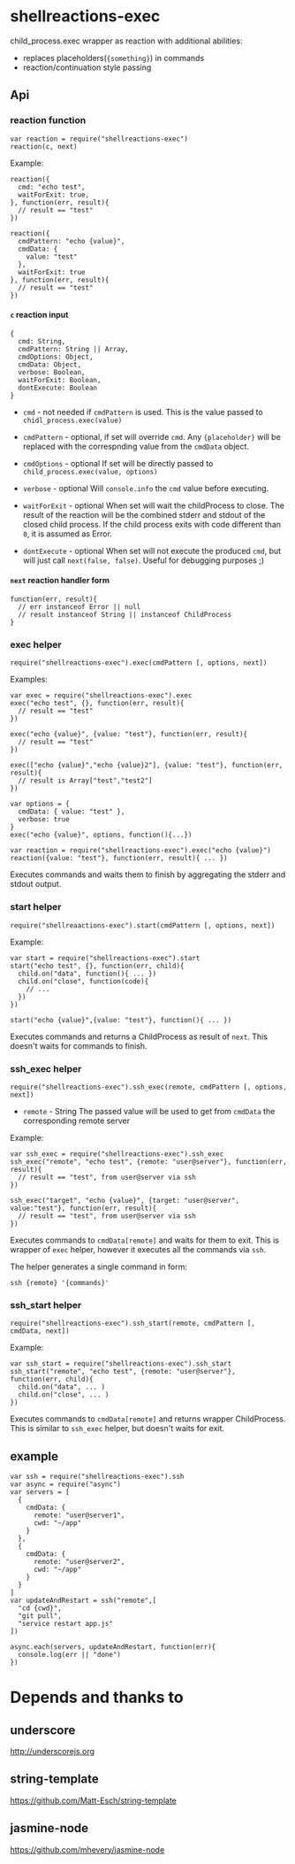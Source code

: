 # shellreactions-exec

child_process.exec wrapper as reaction with additional abilities:

  * replaces placeholders(`{something}`) in commands
  * reaction/continuation style passing

## Api

### reaction function

    var reaction = require("shellreactions-exec")
    reaction(c, next)

Example:

    reaction({
      cmd: "echo test",
      waitForExit: true,
    }, function(err, result){
      // result == "test"
    })

    reaction({
      cmdPattern: "echo {value}",
      cmdData: {
        value: "test"
      },
      waitForExit: true
    }, function(err, result){
      // result == "test"
    })


#### `c` reaction input

    {
      cmd: String,
      cmdPattern: String || Array,
      cmdOptions: Object,
      cmdData: Object,
      verbose: Boolean,
      waitForExit: Boolean,
      dontExecute: Boolean
    }

* `cmd` - not needed if `cmdPattern` is used. 
This is the value passed to `chidl_process.exec(value)`

* `cmdPattern` - optional, if set will override `cmd`. 
Any `{placeholder}` will be replaced with the correspnding value from 
the `cmdData` object.

* `cmdOptions` - optional
If set will be directly passed to `child_process.exec(value, options)`

* `verbose` - optional
Will `console.info` the `cmd` value before executing.

* `waitForExit` - optional
When set will wait the childProcess to close. 
The result of the reaction will be the combined stderr and stdout of 
the closed child process. If the child process exits with code different 
than `0`, it is assumed as Error.

* `dontExecute` - optional
When set will not execute the produced `cmd`, but will just call `next(false, false)`.
Useful for debugging purposes ;)

#### `next` reaction handler form

    function(err, result){
      // err instanceof Error || null
      // result instanceof String || instanceof ChildProcess
    }

### exec helper

    require("shellreactions-exec").exec(cmdPattern [, options, next])

Examples:

    var exec = require("shellreactions-exec").exec
    exec("echo test", {}, function(err, result){
      // result == "test"
    })

    exec("echo {value}", {value: "test"}, function(err, result){
      // result == "test"
    })

    exec(["echo {value}","echo {value}2"], {value: "test"}, function(err, result){
      // result is Array["test","test2"]
    })

    var options = {
      cmdData: { value: "test" },
      verbose: true
    }
    exec("echo {value}", options, function(){...})

    var reaction = require("shellreactions-exec").exec("echo {value}")
    reaction({value: "test"}, function(err, result){ ... })

Executes commands and waits them to finish by aggregating the 
stderr and stdout output.

### start helper

    require("shellreaactions-exec").start(cmdPattern [, options, next])

Example:

    var start = require("shellreactions-exec").start
    start("echo test", {}, function(err, child){
      child.on("data", function(){ ... })
      child.on("close", function(code){
        // ...
      })
    })

    start("echo {value}",{value: "test"}, function(){ ... })

Executes commands and returns a ChildProcess as result of `next`. 
This doesn't waits for commands to finish.

### ssh_exec helper

    require("shellreactions-exec").ssh_exec(remote, cmdPattern [, options, next])

* `remote` - String
The passed value will be used to get from `cmdData` the corresponding remote server

Example:

    var ssh_exec = require("shellreactions-exec").ssh_exec
    ssh_exec("remote", "echo test", {remote: "user@server"}, function(err, result){
      // result == "test", from user@server via ssh
    })

    ssh_exec("target", "echo {value}", {target: "user@server", value:"test"}, function(err, result){
      // result == "test", from user@server via ssh
    })

Executes commands to `cmdData[remote]` and waits for them to exit. 
This is wrapper of `exec` helper, however it executes all the commands via `ssh`.

The helper generates a single command in form:

    ssh {remote} '{commands}'

### ssh_start helper

    require("shellreactions-exec").ssh_start(remote, cmdPattern [, cmdData, next])

Example:

    var ssh_start = require("shellreactions-exec").ssh_start
    ssh_start("remote", "echo test", {remote: "user@server"}, function(err, child){
      child.on("data", ... )
      child.on("close", ... )
    })

Executes commands to `cmdData[remote]` and returns wrapper ChildProcess.
This is similar to `ssh_exec` helper, but doesn't waits for exit.

## example

    var ssh = require("shellreactions-exec").ssh
    var async = require("async")
    var servers = [
      {
        cmdData: {
          remote: "user@server1",
          cwd: "~/app"  
        }
      },
      {
        cmdData: {
          remote: "user@server2",
          cwd: "~/app"  
        }
      }
    ]
    var updateAndRestart = ssh("remote",[
      "cd {cwd}",
      "git pull",
      "service restart app.js"
    ])

    async.each(servers, updateAndRestart, function(err){
      console.log(err || "done")
    })

# Depends and thanks to

## underscore 
http://underscorejs.org

## string-template 
https://github.com/Matt-Esch/string-template

## jasmine-node
https://github.com/mhevery/jasmine-node